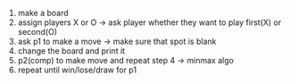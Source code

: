 1. make a board
2. assign players X or O
    -> ask player whether they want to play first(X) or second(O)
3. ask p1 to make a move
    -> make sure that spot is blank
4. change the board and print it
5. p2(comp) to make move and repeat step 4
    -> minmax algo
6. repeat until win/lose/draw for p1